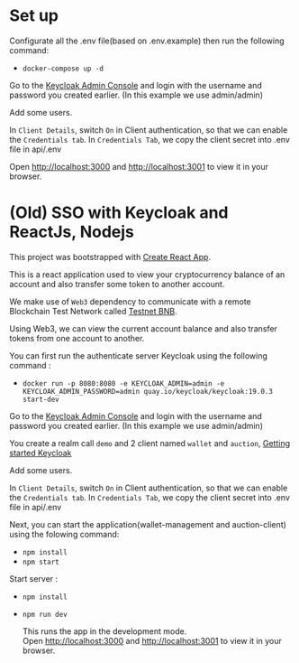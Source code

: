 # Set up
Configurate all the .env file(based on .env.example) then run the following command:
- `docker-compose up -d`

Go to the [Keycloak Admin Console](http://localhost:8080) and login with the username and password you created earlier. (In this example we use admin/admin)

Add some users.

In `Client Details`, switch `On` in Client authentication, so that we can enable the `Credentials tab`. In `Credentials Tab`, we copy the client secret into .env file in api/.env

Open [http://localhost:3000](http://localhost:3000) and [http://localhost:3001](http://localhost:3001) to view it in your browser.

# (Old) SSO with Keycloak and ReactJs, Nodejs

This project was bootstrapped with [Create React App](https://github.com/facebook/create-react-app).

This is a react application used to view your cryptocurrency balance of an account and also transfer some token to another account. 

We make use of `Web3` dependency to communicate with a remote Blockchain Test Network called [Testnet BNB](https://testnet.bscscan.com/). 

Using Web3, we can view the current account balance and also transfer tokens from one account to another. 

You can first run the authenticate server Keycloak using the following command :

- `docker run -p 8080:8080 -e KEYCLOAK_ADMIN=admin -e KEYCLOAK_ADMIN_PASSWORD=admin quay.io/keycloak/keycloak:19.0.3 start-dev`

Go to the [Keycloak Admin Console](http://localhost:8080) and login with the username and password you created earlier. (In this example we use admin/admin)

You create a realm call `demo` and 2 client named `wallet` and `auction`, [Getting started Keycloak](https://www.keycloak.org/getting-started/getting-started-docker)

Add some users.

In `Client Details`, switch `On` in Client authentication, so that we can enable the `Credentials tab`. In `Credentials Tab`, we copy the client secret into .env file in api/.env


Next, you can start the application(wallet-management and auction-client) using the folowing command: 
- `npm install`
- `npm start`

Start server : 
- `npm install`
- `npm run dev`

    This runs the app in the development mode.\
Open [http://localhost:3000](http://localhost:3000) and [http://localhost:3001](http://localhost:3001) to view it in your browser.

